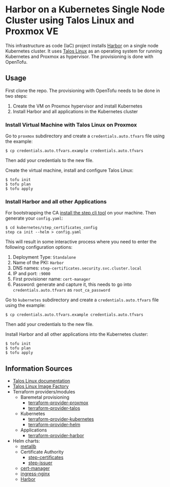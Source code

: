 # Harbor on a Kubernetes Single Node Cluster using Talos Linux and Proxmox VE
This infrastructure as code (IaC) project installs [Harbor](https://goharbor.io/) on a single node Kubernetes cluster.
It uses [Talos Linux](https://www.talos.dev/) as an operating system for running Kubernetes and Proxmox as hypervisor.
The provisioning is done with OpenTofu.

## Usage
First clone the repo. The provisioning with OpenTofu needs to be done in two steps:
1. Create the VM on Proxmox hypervisor and install Kubernetes
2. Install Harbor and all applications in the Kubernetes cluster

### Install Virtual Machine with Talos Linux on Proxmox
Go to `proxmox` subdirectory and create a `credentials.auto.tfvars` file using the example:
```shell
$ cp credentials.auto.tfvars.example credentials.auto.tfvars 
```
Then add your credentials to the new file. 

Create the virtual machine, install and configure Talos Linux:
```shell
$ tofu init
$ tofu plan
$ tofu apply
```

### Install Harbor and all other Applications
For bootstrapping the CA [install the step cli tool](https://smallstep.com/docs/step-cli/installation/) on your machine. Then generate your `config.yaml`:
```shell
$ cd kubernetes/step_certificates_config
step ca init --helm > config.yaml
```
This will result in some interactive process where you need to enter the following configuration options:

1. Deployment Type: `Standalone`
2. Name of the PKI: `Harbor`
3. DNS names: `step-certificates.security.svc.cluster.local`
4. IP and port: `:9000`
5. First provisioner name: `cert-manager`
6. Password: generate and capture it, this needs to go into `credentials.auto.tfvars` as `root_ca_password`

Go to `kubernetes` subdirectory and create a `credentials.auto.tfvars` file using the example:
```shell
$ cp credentials.auto.tfvars.example credentials.auto.tfvars 
```
Then add your credentials to the new file. 

Install Harbor and all other applications into the Kubernetes cluster:
```shell
$ tofu init
$ tofu plan
$ tofu apply
```

## Information Sources
* [Talos Linux documentation](https://www.talos.dev/v1.8/)
* [Talos Linux Image Factory](https://factory.talos.dev/)
* Terraform providers/modules
  * Baremetal provisioning
    * [terraform-provider-proxmox](https://github.com/Telmate/terraform-provider-proxmox)
    * [terraform-provider-talos](https://github.com/siderolabs/terraform-provider-talos)
  * Kubernetes
    * [terraform-provider-kubernetes](https://github.com/hashicorp/terraform-provider-kubernetes)
    * [terraform-provider-helm](https://github.com/hashicorp/terraform-provider-helm)
  * Applications
    * [terraform-provider-harbor](https://github.com/goharbor/terraform-provider-harbor)
* Helm charts:
  * [metallb](https://github.com/metallb/metallb/tree/main/charts/metallb) 
  * Certificate Authority
    * [step-certificates](https://artifacthub.io/packages/helm/smallstep/step-certificates)
    * [step-issuer](https://artifacthub.io/packages/helm/smallstep/step-issuer)
  * [cert-manager](https://artifacthub.io/packages/helm/cert-manager/cert-manager)
  * [ingress-nginx](https://artifacthub.io/packages/helm/ingress-nginx/ingress-nginx)
  * [Harbor](https://github.com/goharbor/harbor-helm)
